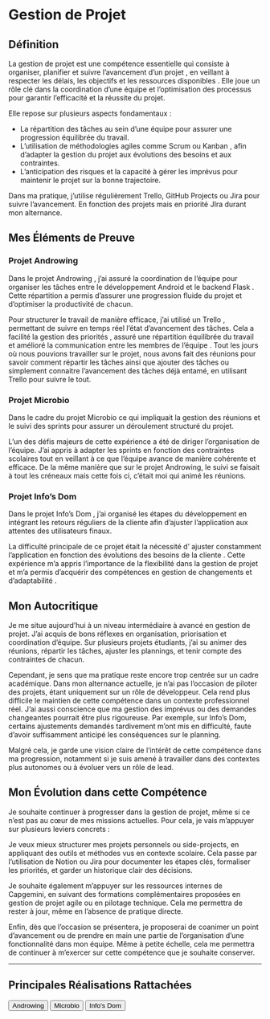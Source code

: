 # Gestion de Projet

## Définition

La  gestion de projet  est une compétence essentielle qui consiste à  organiser, planifier et suivre l’avancement d’un projet , en veillant à respecter les  délais, les objectifs et les ressources disponibles . Elle joue un rôle clé dans la coordination d’une équipe et l’optimisation des processus pour garantir  l’efficacité et la réussite  du projet.  

Elle repose sur plusieurs aspects fondamentaux :  
-  La répartition des tâches  au sein d’une équipe pour assurer une progression équilibrée du travail.  
-  L’utilisation de méthodologies agiles  comme  Scrum  ou  Kanban , afin d’adapter la gestion du projet aux évolutions des besoins et aux contraintes.  
-  L’anticipation des risques  et la capacité à gérer les imprévus pour maintenir le projet sur la bonne trajectoire.

Dans ma pratique, j’utilise régulièrement Trello, GitHub Projects ou Jira pour suivre l’avancement. En fonction des projets mais en priorité JIra durant mon alternance.


## Mes Éléments de Preuve

### Projet Androwing  

Dans le projet  Androwing , j’ai assuré la  coordination de l’équipe  pour organiser les tâches entre le  développement Android  et le  backend Flask . Cette répartition a permis d’assurer une progression fluide du projet et d’optimiser la productivité de chacun.

Pour structurer le travail de manière efficace, j’ai utilisé un  Trello , permettant de suivre en temps réel l’état d’avancement des tâches. Cela a facilité la  gestion des priorités , assuré une  répartition équilibrée du travail  et amélioré la  communication entre les membres de l’équipe .
Tout les jours où nous pouvions travailler sur le projet, nous avons fait des réunions pour savoir comment répartir les tâches ainsi que ajouter des tâches ou simplement connaitre l’avancement des tâches déjà entamé, en utilisant Trello pour suivre le tout.


### Projet Microbio  

Dans le cadre du projet  Microbio  ce qui impliquait la  gestion des réunions  et le  suivi des sprints  pour assurer un déroulement structuré du projet.

L’un des défis majeurs de cette expérience a été de diriger l’organisation de l’équipe. J’ai appris à  adapter les sprints  en fonction des contraintes scolaires tout en veillant à ce que l’équipe avance de manière cohérente et efficace. De la même manière que sur le projet Androwing, le suivi se faisait à tout les créneaux mais cette fois ci, c’était moi qui animé les réunions.


### Projet Info’s Dom  

Dans le projet  Info’s Dom , j’ai organisé les  étapes du développement  en intégrant  les retours réguliers de la cliente  afin d’ajuster l’application aux attentes des utilisateurs finaux.

La  difficulté principale  de ce projet était la nécessité d’ ajuster constamment l’application  en fonction des  évolutions des besoins de la cliente . Cette expérience m’a appris  l’importance de la flexibilité  dans la gestion de projet et m’a permis d’acquérir des compétences en  gestion de changements et d’adaptabilité .


## Mon Autocritique

Je me situe aujourd’hui à un niveau intermédiaire à avancé en gestion de projet. J’ai acquis de bons réflexes en organisation, priorisation et coordination d’équipe. Sur plusieurs projets étudiants, j’ai su animer des réunions, répartir les tâches, ajuster les plannings, et tenir compte des contraintes de chacun.

Cependant, je sens que ma pratique reste encore trop centrée sur un cadre académique. Dans mon alternance actuelle, je n’ai pas l’occasion de piloter des projets, étant uniquement sur un rôle de développeur. Cela rend plus difficile le maintien de cette compétence dans un contexte professionnel réel. J’ai aussi conscience que ma gestion des imprévus ou des demandes changeantes pourrait être plus rigoureuse. Par exemple, sur Info’s Dom, certains ajustements demandés tardivement m’ont mis en difficulté, faute d’avoir suffisamment anticipé les conséquences sur le planning.

Malgré cela, je garde une vision claire de l’intérêt de cette compétence dans ma progression, notamment si je suis amené à travailler dans des contextes plus autonomes ou à évoluer vers un rôle de lead.


## Mon Évolution dans cette Compétence

Je souhaite continuer à progresser dans la gestion de projet, même si ce n’est pas au cœur de mes missions actuelles. Pour cela, je vais m’appuyer sur plusieurs leviers concrets :

Je veux mieux structurer mes projets personnels ou side-projects, en appliquant des outils et méthodes vus en contexte scolaire. Cela passe par l’utilisation de Notion ou Jira pour documenter les étapes clés, formaliser les priorités, et garder un historique clair des décisions.

Je souhaite également m’appuyer sur les ressources internes de Capgemini, en suivant des formations complémentaires proposées en gestion de projet agile ou en pilotage technique. Cela me permettra de rester à jour, même en l’absence de pratique directe.

Enfin, dès que l’occasion se présentera, je proposerai de coanimer un point d’avancement ou de prendre en main une partie de l’organisation d’une fonctionnalité dans mon équipe. Même à petite échelle, cela me permettra de continuer à m’exercer sur cette compétence que je souhaite conserver.


---

## Principales Réalisations Rattachées

<script>
  import { Button } from 'flowbite-svelte';
</script>

<Button pill href="/projects/androwing" color="alternative">Androwing</Button>
<Button pill href="/projects/microbio" color="alternative">Microbio</Button>
<Button pill href="/projects/infos-dom" color="alternative">Info's Dom</Button>

